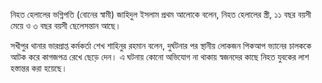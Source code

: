 নিহত হেলালের ভগ্নিপতি (বোনের স্বামী) জাহিদুল ইসলাম প্রথম আলোকে বলেন, নিহত হেলালের স্ত্রী, ১১ বছর বয়সী মেয়ে ও ৩ বছর বয়সী ছেলেসন্তান আছে।

সখীপুর থানার ভারপ্রাপ্ত কর্মকর্তা শেখ শাহিনুর রহমান বলেন, দুর্ঘটনার পর স্থানীয় লোকজন পিকআপ ভ্যানের চালককে আটক করে কাগজপত্র রেখে ছেড়ে দেন। এ ঘটনায় কোনো অভিযোগ না থাকায় স্বজনদের কাছে নিহত যুবকের লাশ হস্তান্তর করা হয়েছে।
